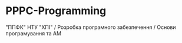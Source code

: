 # PPPC-Programming 
"ППФК" НТУ "ХПІ" / Розробка програмного забезпечення / Основи програмування та АМ
